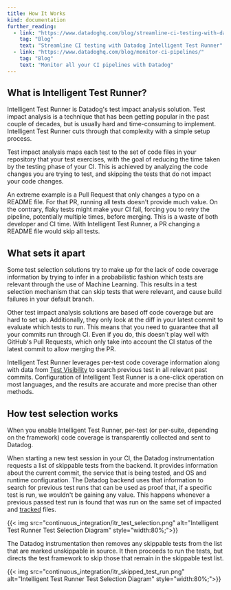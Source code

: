 ```yaml
---
title: How It Works
kind: documentation
further_reading:
  - link: "https://www.datadoghq.com/blog/streamline-ci-testing-with-datadog-intelligent-test-runner/"
    tag: "Blog"
    text: "Streamline CI testing with Datadog Intelligent Test Runner"
  - link: "https://www.datadoghq.com/blog/monitor-ci-pipelines/"
    tag: "Blog"
    text: "Monitor all your CI pipelines with Datadog"
---
```


## What is Intelligent Test Runner?

Intelligent Test Runner is Datadog's test impact analysis solution. Test impact analysis is a technique that has been getting popular in the past couple of decades, but is usually hard and time-consuming to implement. Intelligent Test Runner cuts through that complexity with a simple setup process.

Test impact analysis maps each test to the set of code files in your repository that your test exercises, with the goal of reducing the time taken by the testing phase of your CI. This is achieved by analyzing the code changes you are trying to test, and skipping the tests that do not impact your code changes.

An extreme example is a Pull Request that only changes a typo on a README file. For that PR, running all tests doesn't provide much value. On the contrary, flaky tests might make your CI fail, forcing you to retry the pipeline, potentially multiple times, before merging. This is a waste of both developer and CI time. With Intelligent Test Runner, a PR changing a README file would skip all tests.

## What sets it apart

Some test selection solutions try to make up for the lack of code coverage information by trying to infer in a probabilistic fashion which tests are relevant through the use of Machine Learning. This results in a test selection mechanism that can skip tests that were relevant, and cause build failures in your default branch.

Other test impact analysis solutions are based off code coverage but are hard to set up. Additionally, they only look at the diff in your latest commit to evaluate which tests to run. This means that you need to guarantee that all your commits run through CI. Even if you do, this doesn't play well with GitHub's Pull Requests, which only take into account the CI status of the latest commit to allow merging the PR.

Intelligent Test Runner leverages per-test code coverage information along with data from [Test Visibility](../../tests/) to search previous test in all relevant past commits. Configuration of Intelligent Test Runner is a one-click operation on most languages, and the results are accurate and more precise than other methods.


## How test selection works

When you enable Intelligent Test Runner, per-test (or per-suite, depending on the framework) code coverage is transparently collected and sent to Datadog.

When starting a new test session in your CI, the Datadog instrumentation requests a list of skippable tests from the backend. It provides information about the current commit, the service that is being tested, and OS and runtime configuration. The Datadog backend uses that information to search for previous test runs that can be used as proof that, if a specific test is run, we wouldn't be gaining any value. This happens whenever a previous passed test run is found that was run on the same set of impacted and [tracked](../#tracked-files) files.

{{< img src="continuous_integration/itr_test_selection.png" alt="Intelligent Test Runner Test Selection Diagram" style="width:80%;">}}

The Datadog instrumentation then removes any skippable tests from the list that are marked unskippable in source. It then proceeds to run the tests, but directs the test framework to skip those that remain in the skippable test list.

{{< img src="continuous_integration/itr_skipped_test_run.png" alt="Intelligent Test Runner Test Selection Diagram" style="width:80%;">}}
